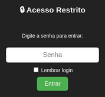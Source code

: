 <html lang="pt-BR">
<head>
<meta charset="utf-8" />
<meta name="viewport" content="width=device-width,initial-scale=1" />
<title>Sistema de Ponto Eletrônico</title>
<style>
  body { font-family: Arial,sans-serif; background:#f5f5f5; margin:0; padding:20px; }
  .container { max-width:1200px; margin:auto; background:white; padding:20px; border-radius:8px; box-shadow:0 0 10px rgba(0,0,0,0.1);}
  h1 { text-align:center; color:#333; margin-bottom:10px;}
  h3#boasVindas { text-align:center; color:#555; margin-top:0; margin-bottom:15px; }
  .button-group { display:flex; flex-wrap:wrap; gap:10px; margin-bottom:16px;}
  button { padding:10px 15px; border:none; border-radius:4px; font-size:15px; cursor:pointer; transition:0.3s;}
  button.add { background:#4CAF50; color:white; }
  button.edit { background:#FFC107; color:white;}
  button.del { background:#F44336; color:white;}
  button.reg { background:#2196F3; color:white;}
  button.logout { background:#9C27B0; color:white;}
  button.export { background:#2E7D32; color:white;}
  input, select { padding:8px;border-radius:6px;border:1px solid #ccc;font-size:14px}
  table { width:100%; border-collapse:collapse; margin-top:10px;}
  th, td { border:1px solid #ddd; padding:10px; text-align:left; vertical-align:middle;}
  th { background:#f2f2f2;}
  tr:nth-child(even){background:#f9f9f9;}
  .small { font-size:13px;color:#666; }
  .historyList { margin:8px 0 12px 0; padding:8px; background:#fafafa; border-radius:6px; border:1px solid #eee; max-height:200px; overflow:auto; }
  .detailsToggle { cursor:pointer; color:#0b61a4; text-decoration:underline; background:none;border:none;padding:0;font-size:14px; }
  .modal { display:none; position:fixed; z-index:2; left:0; top:0; width:100%; height:100%; background:rgba(0,0,0,0.4); align-items:center; justify-content:center;}
  .modal-content { background:white; padding:18px; border-radius:8px; width:90%; max-width:520px; box-shadow:0 8px 30px rgba(0,0,0,.12)}
  .close { float:right; font-size:22px; cursor:pointer; border:none;background:none}
  #loginScreen { position:fixed; top:0; left:0; width:100%; height:100%; background:#222; color:white; display:flex; align-items:center; justify-content:center; flex-direction:column; gap:10px; z-index:9; }
  #loginScreen input { padding:10px; font-size:18px; border-radius:6px; border:none; text-align:center;}
  #loginScreen button { background:#4CAF50; color:white; padding:10px 20px; border:none; border-radius:6px; font-size:16px; cursor:pointer;}
  @media(max-width:720px){ .container{padding:12px} th,td{padding:8px} .button-group{gap:6px} }
</style>
</head>
<body>

<!-- Tela de senha -->
<div id="loginScreen">
  <h2>🔒 Acesso Restrito</h2>
  <p>Digite a senha para entrar:</p>
  <input type="password" id="senhaInput" placeholder="Senha">
  <label style="color:white"><input type="checkbox" id="lembrarSenha"> Lembrar login</label>
  <button id="btnEntrar">Entrar</button>
  <p id="erroSenha" style="color:red; display:none;">Senha incorreta!</p>
</div>

<div class="container" id="conteudo" style="display:none;">
  <h1>Sistema de Ponto Eletrônico</h1>
  <h3 id="boasVindas"></h3>

  <div class="button-group">
    <button class="add" id="addColabBtn">Adicionar Colaborador</button>
    <button class="edit" id="editColabBtn">Editar Colaborador</button>
    <button class="del" id="deleteColabBtn">Excluir Colaborador</button>
    <button class="reg" id="openPontoModalBtn">Registrar Ponto</button>
    <button class="export" id="exportExcelBtn">Exportar Excel</button>
    <button class="logout" id="logoutBtn">Sair</button>
  </div>

  <div style="display:flex;gap:10px;align-items:center;margin-bottom:8px">
    <input id="search" placeholder="🔍 Pesquise por nome ou matrícula" style="flex:1" />
    <div class="small" id="totalCount">Total: 0</div>
  </div>

  <h2>Colaboradores</h2>
  <table id="colabTable">
    <thead>
      <tr><th>ID</th><th>Nome</th><th>Matrícula / E-mail</th><th>Cargo</th><th>Turno</th><th>Ações</th></tr>
    </thead>
    <tbody id="colabBody"></tbody>
  </table>

  <h2 style="margin-top:18px">Entradas</h2>
  <table id="entradaTable">
    <thead><tr><th>ID</th><th>Nome</th><th>Matrícula</th><th>Data/Hora</th></tr></thead>
    <tbody id="entradaBody"></tbody>
  </table>

  <h2 style="margin-top:18px">Saídas</h2>
  <table id="saidaTable">
    <thead><tr><th>ID</th><th>Nome</th><th>Matrícula</th><th>Data/Hora</th></tr></thead>
    <tbody id="saidaBody"></tbody>
  </table>
</div>

<!-- Modal Colaborador -->
<div id="colabModal" class="modal">
  <div class="modal-content">
    <button class="close" data-target="colabModal">&times;</button>
    <h3 id="modalTitle">Adicionar Colaborador</h3>
    <form id="colabForm">
      <input type="hidden" id="colabId" value="">
      <label>Nome</label><input id="colabNome" required>
      <label>E-mail</label><input id="colabEmail" type="email" required>
      <label>Matrícula</label><input id="colabMatricula" pattern="\d{4,11}" required>
      <label>Cargo</label><input id="colabCargo" required>
      <label>Turno</label>
      <select id="colabTurno" required><option value="">Selecione</option><option>Manhã</option><option>Tarde</option><option>Noite</option><option>Madrugada</option></select>
      <div style="display:flex;gap:8px;margin-top:12px">
        <button type="submit" class="add">Salvar</button>
        <button type="button" id="cancelColab">Cancelar</button>
        <button type="button" id="delColab" class="del" style="margin-left:auto;display:none">Excluir</button>
      </div>
    </form>
  </div>
</div>

<!-- Modal Ponto -->
<div id="pontoModal" class="modal">
  <div class="modal-content">
    <button class="close" data-target="pontoModal">&times;</button>
    <h3 id="pontoTitle">Registrar Ponto</h3>
    <p class="small">Pesquise o nome ou matrícula e selecione:</p>
    <input id="pontoSearch" placeholder="Digite nome ou matrícula..." />
    <div id="pontoResults" style="margin-top:12px;max-height:320px;overflow:auto"></div>
    <div style="display:flex;gap:8px;margin-top:12px">
      <button id="cancelPonto">Cancelar</button>
    </div>
  </div>
</div>

<!-- ✅ Correção dos botões de topo -->
<script>
  document.getElementById('editColabBtn').addEventListener('click', ()=>{
    const id = prompt('Digite o ID do colaborador que deseja editar:');
    if (id) window.abrirEditarColab(id);
  });

  document.getElementById('deleteColabBtn').addEventListener('click', ()=>{
    const id = prompt('Digite o ID do colaborador que deseja excluir:');
    if (id) window.removerColab(id);
  });

  window.abrirEditarColab = function(id){
    if (!id) return alert('ID inválido');
    openColabModal(id);
  };
</script>

<script src="https://cdn.jsdelivr.net/npm/xlsx/dist/xlsx.full.min.js"></script>
<script type="module">
import { initializeApp } from "https://www.gstatic.com/firebasejs/10.12.0/firebase-app.js";
import {
  getFirestore, collection, doc, setDoc, getDoc, updateDoc, deleteDoc,
  onSnapshot, query, orderBy, addDoc, serverTimestamp, runTransaction,
  getDocs
} from "https://www.gstatic.com/firebasejs/10.12.0/firebase-firestore.js";

/* firebaseConfig */
const firebaseConfig = {
  apiKey: "AIzaSyCpBiFzqOod4K32cWMr5hfx13fw6LGcPVY",
  authDomain: "ponto-eletronico-f35f9.firebaseapp.com",
  projectId: "ponto-eletronico-f35f9",
  storageBucket: "ponto-eletronico-f35f9.firebasestorage.app",
  messagingSenderId: "208638350255",
  appId: "1:208638350255:web:63d016867a67575b5e155a"
};

const app = initializeApp(firebaseConfig);
const db = getFirestore(app);

/* login simples */
const SENHA_CORRETA = "02072007";
const NOME_USUARIO = "CLX";
const loginScreen = document.getElementById('loginScreen');
const conteudo = document.getElementById('conteudo');
const btnEntrar = document.getElementById('btnEntrar');
const erroSenha = document.getElementById('erroSenha');

btnEntrar.addEventListener('click', ()=>{
  const value = document.getElementById('senhaInput').value;
  const lembrar = document.getElementById('lembrarSenha').checked;
  if (value === SENHA_CORRETA) {
    if (lembrar) localStorage.setItem('autenticado','true');
    loginScreen.style.display='none';
    conteudo.style.display='block';
    mostrarBoasVindas();
    startRealtime();
  } else {
    erroSenha.style.display='block';
    setTimeout(()=> erroSenha.style.display='none',3000);
  }
});

document.getElementById('logoutBtn').onclick = ()=>{
  localStorage.removeItem('autenticado');
  conteudo.style.display='none';
  loginScreen.style.display='flex';
  document.getElementById('senhaInput').value='';
};

function mostrarBoasVindas(){
  const hora=new Date().getHours();
  let saud='Olá';
  if(hora<12) saud='Bom dia';
  else if(hora<18) saud='Boa tarde';
  else saud='Boa noite';
  document.getElementById('boasVindas').textContent=`${saud}, ${NOME_USUARIO}! 👋`;
}

window.onload = ()=>{
  if (localStorage.getItem('autenticado')==='true'){
    loginScreen.style.display='none';
    conteudo.style.display='block';
    mostrarBoasVindas();
    startRealtime();
  }
};

/* refs */
const colabsColl = collection(db,'colaboradores');
const regsColl = collection(db,'registros');
const colabBody = document.getElementById('colabBody');
const entradaBody = document.getElementById('entradaBody');
const saidaBody = document.getElementById('saidaBody');
const totalCount = document.getElementById('totalCount');
const searchInput = document.getElementById('search');

let colaboradores = [];
let registrosCache = [];

/* realtime */
function startRealtime(){
  const qCol = query(colabsColl, orderBy('nome'));
  onSnapshot(qCol, (snap)=>{
    const list = [];
    snap.forEach(d=> list.push({ docId: d.id, ...d.data() }));
    colaboradores = list;
    renderColaboradores();
    totalCount.textContent = 'Total: ' + colaboradores.length;
  });

  const qRegs = query(regsColl, orderBy('timestamp','desc'));
  onSnapshot(qRegs, (snap)=>{
    const arr = [];
    snap.forEach(d=> arr.push({ id: d.id, ...d.data() }));
    registrosCache = arr;
    renderRegistrosSeparados();
  });
}

/* render colaboradores */
function renderColaboradores(){
  const term = (searchInput.value||'').toLowerCase().trim();
  const filtered = term ? colaboradores.filter(c=> (c.nome||'').toLowerCase().includes(term) || (c.matricula||'').toLowerCase().includes(term)) : colaboradores;
  colabBody.innerHTML = '';
  if (!filtered.length) {
    colabBody.innerHTML = '<tr><td colspan="6" style="text-align:center">Nenhum colaborador encontrado.</td></tr>';
    return;
  }
  filtered.forEach(c=>{
    const tr = document.createElement('tr');
    tr.innerHTML = `
      <td>${escapeHtml(c.id || c.docId)}</td>
      <td>${escapeHtml(c.nome)}</td>
      <td>${escapeHtml(c.matricula||'')} <span class="small">(${escapeHtml(c.email||'')})</span></td>
      <td>${escapeHtml(c.cargo||'')}</td>
      <td>${escapeHtml(c.turno||'')}</td>
      <td>
        <button class="reg" onclick="openPontoModal('${c.docId}')">Ponto</button>
        <button class="edit" onclick="abrirEditarColab('${c.docId}')">Editar</button>
        <button class="del" onclick="removerColab('${c.docId}')">Excluir</button>
      </td>`;
    colabBody.appendChild(tr);
  });
}

/* render entradas/saídas */
function renderRegistrosSeparados(){
  const entradas = registrosCache.filter(r=> (r.tipo||'').toLowerCase()==='entrada');
  const saidas = registrosCache.filter(r=> (r.tipo||'').toLowerCase().includes('saíd') || (r.tipo||'').toLowerCase().includes('saida'));
  entradaBody.innerHTML = '';
  entradas.slice(0,200).forEach(r=>{
    const tr=document.createElement('tr');
    tr.innerHTML=`<td>${escapeHtml(r.colaboradorId||'')}</td><td>${escapeHtml(r.nome||'')}</td><td>${escapeHtml(r.matricula||'')}</td><td>${r.hora||''}</td>`;
    entradaBody.appendChild(tr);
  });
  saidaBody.innerHTML='';
  saidas.slice(0,200).forEach(r=>{
    const tr=document.createElement('tr');
    tr.innerHTML=`<td>${escapeHtml(r.colaboradorId||'')}</td><td>${escapeHtml(r.nome||'')}</td><td>${escapeHtml(r.matricula||'')}</td><td>${r.hora||''}</td>`;
    saidaBody.appendChild(tr);
  });
}

/* funções auxiliares */
function escapeHtml(str){ if (str===undefined||str===null) return ''; return String(str).replace(/[&<>"'`=\/]/g, s=>({'&':'&amp;','<':'&lt;','>':'&gt;','"':'&quot;',"'":'&#39;','/':'&#x2F;','`':'&#x60;','=':'&#x3D'}[s])); }
searchInput.addEventListener('input', ()=> renderColaboradores());
</script>
</body>
</html>
